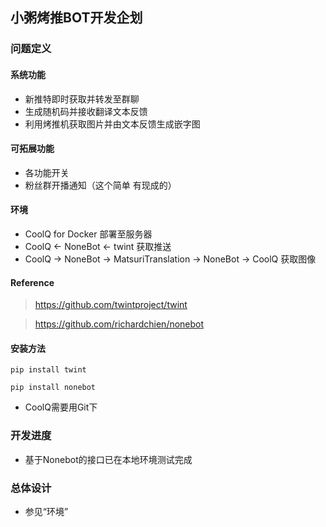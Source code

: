## 小粥烤推BOT开发企划

### 问题定义

#### 系统功能
- 新推特即时获取并转发至群聊
- 生成随机码并接收翻译文本反馈
- 利用烤推机获取图片并由文本反馈生成嵌字图

#### 可拓展功能
- 各功能开关
- 粉丝群开播通知（这个简单 有现成的）

#### 环境
- CoolQ for Docker 部署至服务器
- CoolQ <- NoneBot <- twint 获取推送
- CoolQ -> NoneBot -> MatsuriTranslation -> NoneBot -> CoolQ 获取图像

#### Reference

> https://github.com/twintproject/twint

> https://github.com/richardchien/nonebot

#### 安装方法

`pip install twint`

`pip install nonebot`

- CoolQ需要用Git下
### 开发进度

- 基于Nonebot的接口已在本地环境测试完成

### 总体设计

- 参见“环境”
